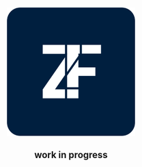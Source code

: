 <p align="center">
    <img src="zodify-forms.svg" alt="Logo" height="300" />
</p>
<h2 align="center">
   work in progress
</h2>

